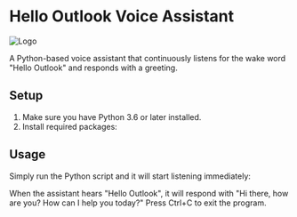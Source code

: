 # Hello Outlook Voice Assistant

![Logo]([https://example.com/logo.png](https://www.bing.com/images/search?view=detailV2&ccid=UEoIXLEO&id=C800F462783AD743155BDFE0DBA67B33FF875F12&thid=OIP.UEoIXLEOw6VvNbrwk0fbHQHaEK&mediaurl=https%3a%2f%2flogos-world.net%2fwp-content%2fuploads%2f2021%2f02%2fOutlook-Emblem.png&cdnurl=https%3a%2f%2fth.bing.com%2fth%2fid%2fR.504a085cb10ec3a56f35baf09347db1d%3frik%3dEl%252bH%252fzN7ptvg3w%26pid%3dImgRaw%26r%3d0&exph=2160&expw=3840&q=outlook+icon&simid=608017540357554257&FORM=IRPRST&ck=BECB9D1554245115C29B1B6EA72186DE&selectedIndex=1&itb=1))

A Python-based voice assistant that continuously listens for the wake word "Hello Outlook" and responds with a greeting.

## Setup

1. Make sure you have Python 3.6 or later installed.
2. Install required packages:

## Usage

Simply run the Python script and it will start listening immediately:

When the assistant hears "Hello Outlook", it will respond with "Hi there, how are you? How can I help you today?"
Press Ctrl+C to exit the program. 
